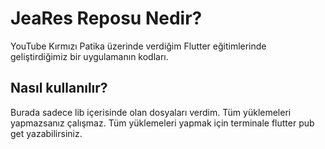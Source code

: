 # JeaRes Reposu Nedir?
YouTube Kırmızı Patika üzerinde verdiğim Flutter eğitimlerinde geliştirdiğimiz bir uygulamanın kodları.
## Nasıl kullanılır?
Burada sadece lib içerisinde olan dosyaları verdim. Tüm yüklemeleri yapmazsanız çalışmaz.
Tüm yüklemeleri yapmak için terminale flutter pub get yazabilirsiniz.
